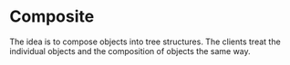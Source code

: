 # Composite
The idea is to compose objects into tree structures.
The clients treat the individual objects and the composition of objects the same way.
